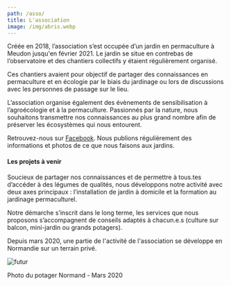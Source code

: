 ```yaml
---
path: /asso/
title: L'association
image: /img/abris.webp
---
```


Créée en 2018, l’association s’est occupée d’un jardin en permaculture à Meudon jusqu'en février 2021.
Le jardin se situe en contrebas de l’observatoire et des chantiers collectifs y étaient régulièrement organisé.

Ces chantiers avaient pour objectif de partager des connaissances en permaculture et en écologie par le biais du jardinage ou lors de discussions avec les personnes de passage sur le lieu.

L’association organise également des évènements de sensibilisation à l’agroécologie et à la permaculture. Passionnés par la nature, nous souhaitons transmettre nos connaissances au plus grand nombre afin de préserver les écosystèmes qui nous entourent.

Retrouvez-nous sur [Facebook](https://www.facebook.com/buttesolidaires/). Nous publions régulièrement des informations et photos de ce que nous faisons aux jardins.

#### Les projets à venir

Soucieux de partager nos connaissances et de permettre à tous.tes d’accéder à des légumes de qualités, nous développons notre activité avec deux axes principaux : l’installation de jardin à domicile et la formation au jardinage permaculturel.

Notre démarche s’inscrit dans le long terme, les services que nous proposons s’accompagnent de conseils adaptés à chacun.e.s (culture sur balcon, mini-jardin ou grands potagers).<br/>

Depuis mars 2020, une partie de l'activité de l'association se développe en Normandie sur un terrain privé.

![futur](/img/zone-de-culture-printemps-2020.jpg)

Photo du potager Normand - Mars 2020
